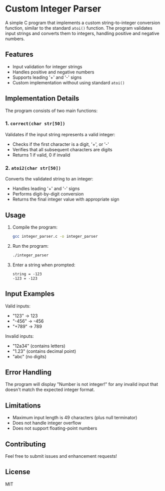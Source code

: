 # Custom Integer Parser

A simple C program that implements a custom string-to-integer conversion function, similar to the standard `atoi()` function. The program validates input strings and converts them to integers, handling positive and negative numbers.

## Features

- Input validation for integer strings
- Handles positive and negative numbers
- Supports leading '+' and '-' signs
- Custom implementation without using standard `atoi()`

## Implementation Details

The program consists of two main functions:

### 1. `correct(char str[50])`

Validates if the input string represents a valid integer:
- Checks if the first character is a digit, '+', or '-'
- Verifies that all subsequent characters are digits
- Returns 1 if valid, 0 if invalid

### 2. `atoi2(char str[50])`

Converts the validated string to an integer:
- Handles leading '+' and '-' signs
- Performs digit-by-digit conversion
- Returns the final integer value with appropriate sign

## Usage

1. Compile the program:
   ```bash
   gcc integer_parser.c -o integer_parser
   ```

2. Run the program:
   ```bash
   ./integer_parser
   ```

3. Enter a string when prompted:
   ```
   string = -123
   -123 = -123
   ```

## Input Examples

Valid inputs:
- "123" → 123
- "-456" → -456
- "+789" → 789

Invalid inputs:
- "12a34" (contains letters)
- "1.23" (contains decimal point)
- "abc" (no digits)

## Error Handling

The program will display "Number is not integer!" for any invalid input that doesn't match the expected integer format.

## Limitations

- Maximum input length is 49 characters (plus null terminator)
- Does not handle integer overflow
- Does not support floating-point numbers

## Contributing

Feel free to submit issues and enhancement requests!

## License

MIT
